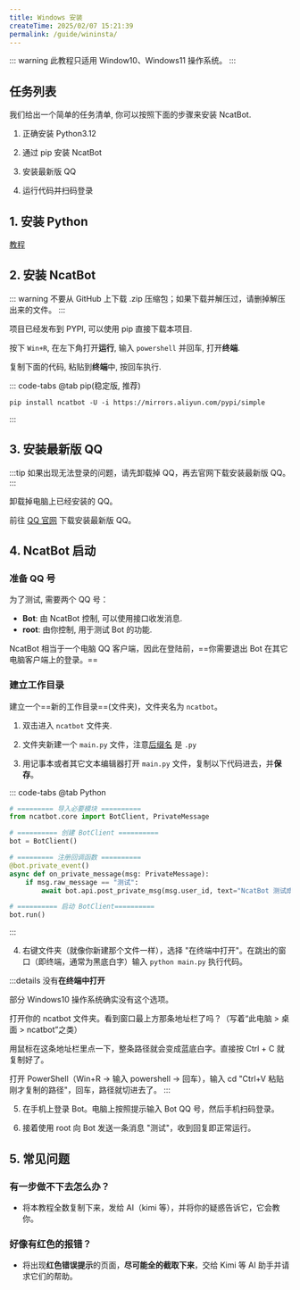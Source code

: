 ```yaml
---
title: Windows 安装
createTime: 2025/02/07 15:21:39
permalink: /guide/wininsta/
---
```


::: warning
此教程只适用 Window10、Windows11 操作系统。
:::

## 任务列表

我们给出一个简单的任务清单, 你可以按照下面的步骤来安装 NcatBot.

1. 正确安装 Python3.12

2. 通过 pip 安装 NcatBot

3. 安装最新版 QQ

4. 运行代码并扫码登录

## 1. 安装 Python

[教程](https://zhuanlan.zhihu.com/p/111168324)

## 2. 安装 NcatBot

::: warning
不要从 GitHub 上下载 .zip 压缩包；如果下载并解压过，请删掉解压出来的文件。
:::

项目已经发布到 PYPI, 可以使用 pip 直接下载本项目.

按下 `Win+R`, 在左下角打开**运行**, 输入 `powershell` 并回车, 打开**终端**.

复制下面的代码, 粘贴到**终端**中, 按回车执行.

::: code-tabs
@tab pip(稳定版, 推荐)

```shell
pip install ncatbot -U -i https://mirrors.aliyun.com/pypi/simple
```
:::

## 3. 安装最新版 QQ

:::tip
如果出现无法登录的问题，请先卸载掉 QQ，再去官网下载安装最新版 QQ。
:::

卸载掉电脑上已经安装的 QQ。

前往 [QQ 官网](im.qq.com) 下载安装最新版 QQ。

## 4. NcatBot 启动

### 准备 QQ 号

为了测试, 需要两个 QQ 号：

- **Bot**: 由 NcatBot 控制, 可以使用接口收发消息.
- **root**: 由你控制, 用于测试 Bot 的功能.

NcatBot 相当于一个电脑 QQ 客户端，因此在登陆前，==你需要退出 Bot 在其它电脑客户端上的登录。==

### 建立工作目录

建立一个==新的工作目录==(文件夹)，文件夹名为 `ncatbot`。

1. 双击进入 `ncatbot` 文件夹.

2. 文件夹新建一个 `main.py` 文件，注意[后缀名](https://zhuanlan.zhihu.com/p/112226609) 是 `.py`

3. 用记事本或者其它文本编辑器打开 `main.py` 文件，复制以下代码进去，并**保存**。

::: code-tabs
@tab Python
```python
# ========= 导入必要模块 ==========
from ncatbot.core import BotClient, PrivateMessage

# ========== 创建 BotClient ==========
bot = BotClient()

# ========= 注册回调函数 ==========
@bot.private_event()
async def on_private_message(msg: PrivateMessage):
    if msg.raw_message == "测试":
        await bot.api.post_private_msg(msg.user_id, text="NcatBot 测试成功喵~")

# ========== 启动 BotClient==========
bot.run()
```
:::

4. 右键文件夹（就像你新建那个文件一样），选择 "在终端中打开"。在跳出的窗口（即终端，通常为黑底白字）输入 `python main.py` 执行代码。

:::details 没有**在终端中打开**

部分 Windows10 操作系统确实没有这个选项。

打开你的 ncatbot 文件夹。看到窗口最上方那条地址栏了吗？（写着“此电脑 > 桌面 > ncatbot”之类）

用鼠标在这条地址栏里点一下，整条路径就会变成蓝底白字。直接按 Ctrl + C 就复制好了。

打开 PowerShell（Win+R → 输入 powershell → 回车），输入 cd "Ctrl+V 粘贴刚才复制的路径"，回车，路径就切进去了。
:::

5. 在手机上登录 Bot。电脑上按照提示输入 Bot QQ 号，然后手机扫码登录。

6. 接着使用 root 向 Bot 发送一条消息 "测试"，收到回复即正常运行。

## 5. 常见问题

### 有一步做不下去怎么办？

- 将本教程全数复制下来，发给 AI（kimi 等），并将你的疑惑告诉它，它会教你。

### 好像有红色的报错？ 

- 将出现**红色错误提示**的页面，**尽可能全的截取下来**，交给 Kimi 等 AI 助手并请求它们的帮助。
